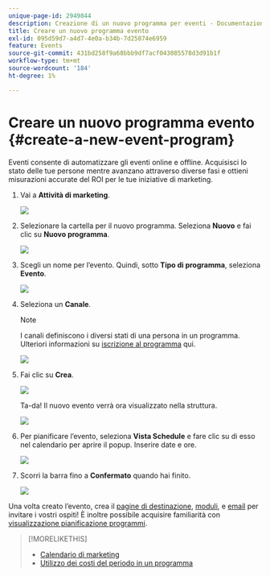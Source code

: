 ```yaml
---
unique-page-id: 2949844
description: Creazione di un nuovo programma per eventi - Documentazione di Marketo - Documentazione del prodotto
title: Creare un nuovo programma evento
exl-id: 095d59d7-a4d7-4e0a-b34b-7d25074e6959
feature: Events
source-git-commit: 431bd258f9a68bbb9df7acf043085578d3d91b1f
workflow-type: tm+mt
source-wordcount: '184'
ht-degree: 1%

---
```


# Creare un nuovo programma evento {#create-a-new-event-program}

Eventi consente di automatizzare gli eventi online e offline. Acquisisci lo stato delle tue persone mentre avanzano attraverso diverse fasi e ottieni misurazioni accurate del ROI per le tue iniziative di marketing.

1. Vai a **Attività di marketing**.

   ![](assets/ma.png)

1. Selezionare la cartella per il nuovo programma. Seleziona **Nuovo** e fai clic su **Nuovo programma**.

   ![](assets/image2015-2-26-14-3a24-3a30.png)

1. Scegli un nome per l’evento. Quindi, sotto **Tipo di programma**, seleziona **Evento**.

   ![](assets/image2015-2-26-14-3a26-3a6.png)

1. Seleziona un **Canale**.

   >[!NOTE]
   >
   >I canali definiscono i diversi stati di una persona in un programma. Ulteriori informazioni su [iscrizione al programma](/help/marketo/product-docs/core-marketo-concepts/programs/creating-programs/understanding-program-membership.md) qui.

   ![](assets/image2015-2-26-14-3a29-3a3.png)

1. Fai clic su **Crea**.

   ![](assets/image2015-2-26-14-3a33-3a17.png)

   Ta-da! Il nuovo evento verrà ora visualizzato nella struttura.

   ![](assets/image2015-2-26-14-3a34-3a33.png)

1. Per pianificare l’evento, seleziona **Vista Schedule** e fare clic su di esso nel calendario per aprire il popup. Inserire date e ore.

   ![](assets/image2016-3-25-14-3a17-3a33.png)

1. Scorri la barra fino a **Confermato** quando hai finito.

   ![](assets/image2016-3-25-14-3a18-3a13.png)

Una volta creato l’evento, crea il [pagine di destinazione](/help/marketo/product-docs/demand-generation/landing-pages/free-form-landing-pages/create-a-free-form-landing-page.md), [moduli](/help/marketo/product-docs/demand-generation/forms/creating-a-form/create-a-form.md), e [email](/help/marketo/product-docs/email-marketing/email-programs/creating-an-email-program/create-an-email-program.md) per invitare i vostri ospiti! È inoltre possibile acquisire familiarità con [visualizzazione pianificazione programmi](https://docs.marketo.com/display/docs/program+schedule+view).

>[!MORELIKETHIS]
>
>* [Calendario di marketing](/help/marketo/product-docs/core-marketo-concepts/marketing-calendar/understanding-the-calendar/navigating-the-marketing-calendar.md)
>* [Utilizzo dei costi del periodo in un programma](/help/marketo/product-docs/core-marketo-concepts/programs/working-with-programs/using-period-costs-in-a-program.md)

